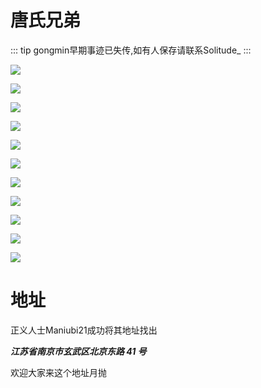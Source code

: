 
# 唐氏兄弟

::: tip
gongmin早期事迹已失传,如有人保存请联系Solitude_
:::

![](/others/gongmin传/yoyoo-1.png)

![](/others/gongmin传/yoyoo-2.png)

![](/others/gongmin传/yoyoo-3.png)

![](/others/gongmin传/1.jpg)

![](/others/gongmin传/2.png)

![](/others/gongmin传/3.png)

![](/others/gongmin传/4.png)

![](/others/gongmin传/5.png)

![](/others/gongmin传/6.png)

![](/others/gongmin传/7.png)

![](/others/gongmin传/8.png)

# 地址
正义人士Maniubi21成功将其地址找出

***江苏省南京市玄武区北京东路 41 号***

欢迎大家来这个地址月抛
